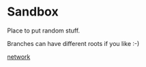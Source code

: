 # Sandbox

Place to put random stuff.

Branches can have different roots if you like :-)

[network](http://github.com/suffolk-northern/sandbox/network)
